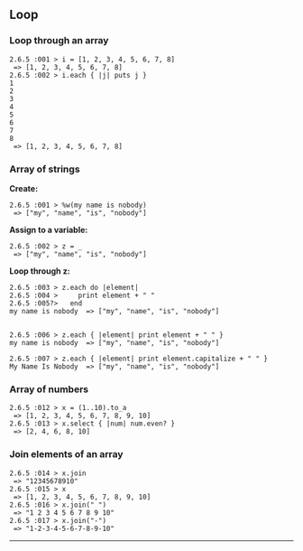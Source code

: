 ## Loop

### Loop through an array

```
2.6.5 :001 > i = [1, 2, 3, 4, 5, 6, 7, 8]
 => [1, 2, 3, 4, 5, 6, 7, 8]
2.6.5 :002 > i.each { |j| puts j }
1
2
3
4
5
6
7
8
 => [1, 2, 3, 4, 5, 6, 7, 8]
```


### Array of strings

**Create:**

```
2.6.5 :001 > %w(my name is nobody)
 => ["my", "name", "is", "nobody"]
```

**Assign to a variable:**

```
2.6.5 :002 > z = _
 => ["my", "name", "is", "nobody"]
```

**Loop through z:**

```
2.6.5 :003 > z.each do |element|
2.6.5 :004 >     print element + " "
2.6.5 :005?>   end
my name is nobody  => ["my", "name", "is", "nobody"]


2.6.5 :006 > z.each { |element| print element + " " }
my name is nobody  => ["my", "name", "is", "nobody"]

2.6.5 :007 > z.each { |element| print element.capitalize + " " }
My Name Is Nobody  => ["my", "name", "is", "nobody"]
```


### Array of numbers

```
2.6.5 :012 > x = (1..10).to_a
 => [1, 2, 3, 4, 5, 6, 7, 8, 9, 10]
2.6.5 :013 > x.select { |num| num.even? }
 => [2, 4, 6, 8, 10]
```


### Join elements of an array

```
2.6.5 :014 > x.join
 => "12345678910"
2.6.5 :015 > x
 => [1, 2, 3, 4, 5, 6, 7, 8, 9, 10]
2.6.5 :016 > x.join(" ")
 => "1 2 3 4 5 6 7 8 9 10"
2.6.5 :017 > x.join("-")
 => "1-2-3-4-5-6-7-8-9-10"
```



---